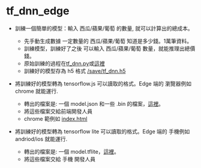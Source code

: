 
# tf_dnn_edge

- 訓練一個簡單的模型：輸入 西瓜/蘋果/葡萄 的數量, 就可以計算出的總成本。
    - 先手動生成數據 一定數量的 西瓜/蘋果/葡萄 知道是多少錢。1萬筆資料。
    - 訓練模型，訓練好了之後 可以輸入 西瓜/蘋果/葡萄 數量，就能推理出總價錢。
    - 原始訓練的過程在[tf_dnn.py](https://gitlab.com/jiechau/tf_dnn_edge/blob/main/tf_dnn.py)或[這裡](https://colab.research.google.com/drive/1tSGHG66SPwY1IPXWLW7VIWmc0JIx9eh1?usp=sharing)
    - 訓練好的模型存為 h5 格式 [/save/tf_dnn.h5](https://gitlab.com/jiechau/tf_dnn_edge/blob/main/save/tf_dnn.h5)

- 將訓練好的模型轉為 tensorflow.js 可以讀取的格式。Edge 端的 瀏覽器例如 chrome 就能運行.
    - 轉出的檔案是: 一個 model.json 和一些 .bin 的檔案，[這裡](https://gitlab.com/jiechau/tf_dnn_edge/-/tree/main/tfjs?ref_type=heads)。
    - 將這些檔案交給前端開發人員
    - chrome 範例如 [index.html](https://jiechau.gitlab.io/tf_dnn_edge/index.html)

- 將訓練好的模型轉為 tensorflow lite 可以讀取的格式。Edge 端的 手機例如 andriod/ios 就能運行.
    - 轉出的檔案是: 一個 model.tflite，[這裡](https://gitlab.com/jiechau/tf_dnn_edge/-/tree/main/tflite?ref_type=heads)。
    - 將這些檔案交給 手機 開發人員

